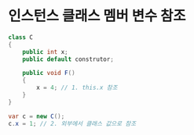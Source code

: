 # 인스턴스 클래스 멤버 변수 참조

```csharp
class C
{
    public int x;
    public default construtor;    

    public void F()
    {
        x = 4; // 1. this.x 참조        
    }
}

var c = new C();
c.x = 1; // 2. 외부에서 클래스 값으로 참조

```

